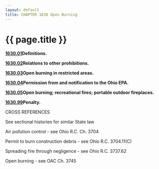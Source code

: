 ```yaml
---
layout: default 
title: CHAPTER 1630 Open Burning
---
```


{{ page.title }}
================

[**1630.01**](5b344c94.html)**Definitions.**

[**1630.02**](5b45f59e.html)**Relations to other prohibitions.**

[**1630.03**](5b4b0733.html)**Open burning in restricted areas.**

[**1630.04**](5b6cab48.html)**Permission from and notification to the
Ohio EPA.**

[**1630.05**](5b85110b.html)**Open burning; recreational fires; portable
outdoor fireplaces.**

[**1630.99**](5b9cdd5f.html)**Penalty.**

CROSS REFERENCES

See sectional histories for similar State law

Air pollution control - see Ohio R.C. Ch. 3704

Permit to burn construction debris - see Ohio R.C. 3704.11(C)

Spreading fire through negligence - see Ohio R.C. 3737.62

Open burning - see OAC Ch. 3745
